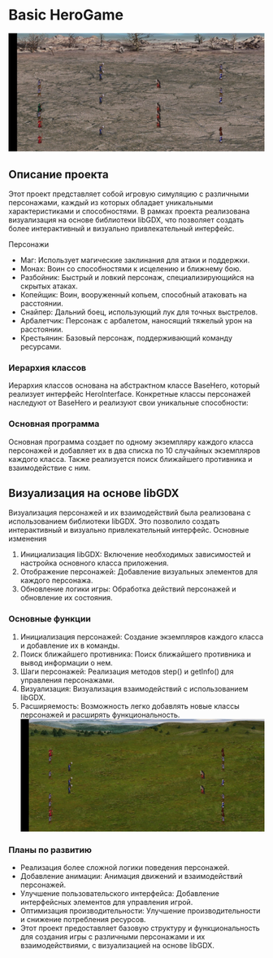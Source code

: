 # Basic HeroGame
![Иллюстрация к проекту]( https://github.com/Solov18/Basic_Hero_Game/blob/main/224.jpg)
## Описание проекта
Этот проект представляет собой игровую симуляцию с различными персонажами, каждый из которых обладает уникальными характеристиками и способностями. В рамках проекта реализована визуализация на основе библиотеки libGDX, что позволяет создать более интерактивный и визуально привлекательный интерфейс.

Персонажи
* Маг: Использует магические заклинания для атаки и поддержки.
* Монах: Воин со способностями к исцелению и ближнему бою.
* Разбойник: Быстрый и ловкий персонаж, специализирующийся на скрытых атаках.
* Копейщик: Воин, вооруженный копьем, способный атаковать на расстоянии.
* Снайпер: Дальний боец, использующий лук для точных выстрелов.
* Арбалетчик: Персонаж с арбалетом, наносящий тяжелый урон на расстоянии.
* Крестьянин: Базовый персонаж, поддерживающий команду ресурсами.
### Иерархия классов
Иерархия классов основана на абстрактном классе BaseHero, который реализует интерфейс HeroInterface.
Конкретные классы персонажей наследуют от BaseHero и реализуют свои уникальные способности:
### Основная программа
Основная программа создает по одному экземпляру каждого класса персонажей и добавляет их в два списка по 10 случайных экземпляров каждого класса. Также реализуется поиск ближайшего противника и взаимодействие с ним.
## Визуализация на основе libGDX
Визуализация персонажей и их взаимодействий была реализована с использованием библиотеки libGDX. Это позволило создать интерактивный и визуально привлекательный интерфейс.
Основные изменения
1. Инициализация libGDX: Включение необходимых зависимостей и настройка основного класса приложения.
2. Отображение персонажей: Добавление визуальных элементов для каждого персонажа.
3. Обновление логики игры: Обработка действий персонажей и обновление их состояния.
### Основные функции
1. Инициализация персонажей: Создание экземпляров каждого класса и добавление их в команды.
2. Поиск ближайшего противника: Поиск ближайшего противника и вывод информации о нем.
3. Шаги персонажей: Реализация методов step() и getInfo() для управления персонажами.
4. Визуализация: Визуализация взаимодействий с использованием libGDX.
5. Расширяемость: Возможность легко добавлять новые классы персонажей и расширять функциональность.
 ![Иллюстрация к проекту](https://github.com/Solov18/Basic_Hero_Game/blob/main/114.jpg)
### Планы по развитию
* Реализация более сложной логики поведения персонажей.
* Добавление анимации: Анимация движений и взаимодействий персонажей.
* Улучшение пользовательского интерфейса: Добавление интерфейсных элементов для управления игрой.
* Оптимизация производительности: Улучшение производительности и снижение потребления ресурсов.
* Этот проект предоставляет базовую структуру и функциональность для создания игры с различными персонажами и их взаимодействиями, с визуализацией на основе libGDX.




